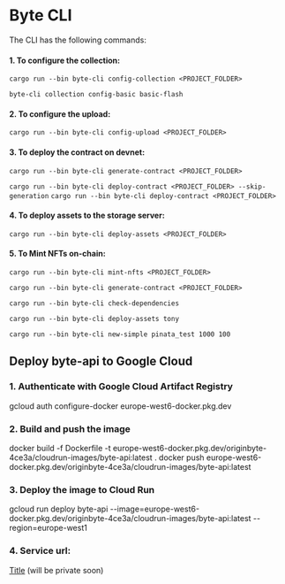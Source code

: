 # Byte CLI

The CLI has the following commands:

#### 1. To configure the collection:

```cargo run --bin byte-cli config-collection <PROJECT_FOLDER>```


`byte-cli collection config-basic basic-flash`

#### 2. To configure the upload:

`cargo run --bin byte-cli config-upload <PROJECT_FOLDER>`

#### 3. To deploy the contract on devnet:

`cargo run --bin byte-cli generate-contract <PROJECT_FOLDER>`

`cargo run --bin byte-cli deploy-contract <PROJECT_FOLDER> --skip-generation`
`cargo run --bin byte-cli deploy-contract <PROJECT_FOLDER>`

#### 4. To deploy assets to the storage server:

```cargo run --bin byte-cli deploy-assets <PROJECT_FOLDER>```

#### 5. To Mint NFTs on-chain:

`cargo run --bin byte-cli mint-nfts <PROJECT_FOLDER>`

`cargo run --bin byte-cli generate-contract <PROJECT_FOLDER>`

`cargo run --bin byte-cli check-dependencies`

`cargo run --bin byte-cli deploy-assets tony`

`cargo run --bin byte-cli new-simple pinata_test 1000 100`


## Deploy byte-api to Google Cloud

### 1. Authenticate with Google Cloud Artifact Registry
gcloud auth configure-docker europe-west6-docker.pkg.dev

### 2. Build and push the image
docker build -f Dockerfile -t europe-west6-docker.pkg.dev/originbyte-4ce3a/cloudrun-images/byte-api:latest .
docker push europe-west6-docker.pkg.dev/originbyte-4ce3a/cloudrun-images/byte-api:latest

### 3. Deploy the image to Cloud Run
gcloud run deploy byte-api --image=europe-west6-docker.pkg.dev/originbyte-4ce3a/cloudrun-images/byte-api:latest --region=europe-west1


### 4. Service url:
[Title](https://byte-api-gqns6vypmq-oa.a.run.app/swagger-ui/)
(will be private soon)
